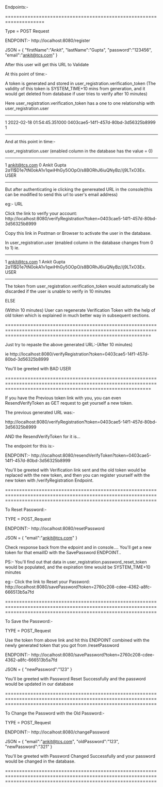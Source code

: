 Endpoints:- 

====================================================================

Type = POST Request

ENDPOINT:- http://localhost:8080/register

JSON = {
	"firstName":"Ankit",
	"lastName":"Gupta",
	"password":"123456",
	"email":"ankit@tcs.com"
	}

After this user will get this URL to Validate 

At this point of time:-

A token is generated and stored in user_registration.verification_token (The validity of this token is SYSTEM_TIME+10 mins from generation, and it would get deleted from database if user tries to verify after 10 minutes)

Here user_registration.verification_token has a one to one relationship with user_registration.user

---------------------------------------------------------------------------------

1	2022-02-18 01:54:45.351000	0403cae5-14f1-457d-80bd-3d56325b8999	1

---------------------------------------------------------------------------------

And at this point in time:-

user_registration.user
(enabled column in the database has the value = 0)

----------------------------------------------------------------------------------


1	ankit@tcs.com	0	Ankit	Gupta	$2a$11$D1e7tN0okA1v1qwiHhGy5OOpO/s8BORhJ6iuQNyBz//j9LTxO3Ex.	USER

-----------------------------------------------------------------------------------

But after authenticating ie clicking the genereated URL in the console(this can be modified to send this url to user's email address)

eg:- URL

Click the link to verify your account: http://localhost:8080/verifyRegistration?token=0403cae5-14f1-457d-80bd-3d56325b8999

Copy this link in Postman or Browser to activate the user in the database.

In user_registration.user
(enabled column in the database changes from 0 to 1) ie.


------------------------------------------------------------------------------------


1	ankit@tcs.com	1	Ankit	Gupta	$2a$11$D1e7tN0okA1v1qwiHhGy5OOpO/s8BORhJ6iuQNyBz//j9LTxO3Ex.	USER


-----------------------------------------------------------------------------------

The token from user_registration.verification_token would automatically be discarded if the user is unable to verify in 10 minutes

ELSE

(Within 10 minutes)
User can regenerate Verification Token with the help of old token which is explained in much better way in subsequent sections.

================================================================================================================================================================

Just try to repaste the above generated URL:-(After 10 minutes)

ie http://localhost:8080/verifyRegistration?token=0403cae5-14f1-457d-80bd-3d56325b8999

You'll be greeted with BAD USER

================================================================================================================================================================

If you have the Previous token link with you, you can even ResendVerifyToken as GET request to get yourself a new token.

The previous generated URL was:-

http://localhost:8080/verifyRegistration?token=0403cae5-14f1-457d-80bd-3d56325b8999

AND the ResendVerifyToken for it is...

The endpoint for this is:-

ENDPOINT:- http://localhost:8080/resendVerifyToken?token=0403cae5-14f1-457d-80bd-3d56325b8999

You'll be greeted with Verification link sent and the old token would be replaced with the new token, and then you can register yourself with the new token with /verifyRegistration Endpoint.

==================================================================================================================================================================

To Reset Password:-

TYPE = POST_Request

ENDPOINT:- http://localhost:8080/resetPassword

JSON = {
	"email":"ankit@tcs.com"
	 }

Check response back from the edpoint and in console.... You'll get a new token for that emailID with the SavePassword ENDPOINT..

PS:- You'll find out that data in user_registration.password_reset_token would be populated, and the expiration time would be SYSTEM_TIME+10 minutes

eg:- Click the link to Reset your Password: http://localhost:8080/savePassword?token=2760c208-cdee-4362-a8fc-666513b5a7fd



==================================================================================================================================================================

To Save the Password:-

TYPE = POST_Request

Use the token from above link and hit this ENDPOINT combined with the newly generated token that you got from /resetPassword  

ENDPOINT:- http://localhost:8080/savePassword?token=2760c208-cdee-4362-a8fc-666513b5a7fd

JSON = {
	"newPassword":"123"
	 }

You'll be greeted with Password Reset Successfully and the password would be updated in our database


==================================================================================================================================================================

To Change the Password with the Old Password:-

TYPE = POST_Request

ENDPOINT:- http://localhost:8080/changePassword

JSON = {
	 "email":"ankit@tcs.com",
	 "oldPassword":"123",
	 "newPassword":"321"
	 }

You'll be greeted with Password Changed Successfully and your password would be changed in the database.

==================================================================================================================================================================


